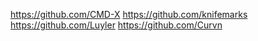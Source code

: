 https://github.com/CMD-X
https://github.com/knifemarks
https://github.com/Luyler
https://github.com/Curvn
